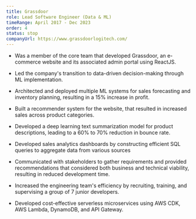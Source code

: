 ```yaml
---
title: Grassdoor
role: Lead Software Engineer (Data & ML)
timeRange: April 2017 - Dec 2023
order: 4
status: stop
companyUrl: https://www.grassdoorlogitech.com/
---
```


<!--StartFragment-->

- Was a member of the core team that developed Grassdoor, an e-commerce website and its associated admin portal using ReactJS.
  
- Led the company's transition to data-driven decision-making through ML implementation.

- Architected and deployed multiple ML systems for sales forecasting and inventory planning, resulting in a 15% increase in profit.

- Built a recommender system for the website, that resulted in increased sales across product categories.

- Developed a deep learning text summarization model for product descriptions, leading to a 60% to 70% reduction in bounce rate.

- Developed sales analytics dashboards by constructing efficient SQL queries to aggregate data from various sources

- Communicated with stakeholders to gather requirements and provided recommendations that considered both business and technical viability, resulting in reduced development time.
  
- Increased the engineering team's efficiency by recruiting, training, and supervising a group of 7 junior developers.

- Developed cost-effective serverless microservices using AWS CDK, AWS Lambda, DynamoDB, and API Gateway.

<!--EndFragment-->
